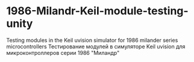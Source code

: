 # 1986-Milandr-Keil-module-testing-unity
Testing modules in the Keil uvision simulator for 1986 milander series microcontrollers
Тестирование модулей в симуляторе Keil uvision для микроконтроллеров серии 1986 "Миландр"
